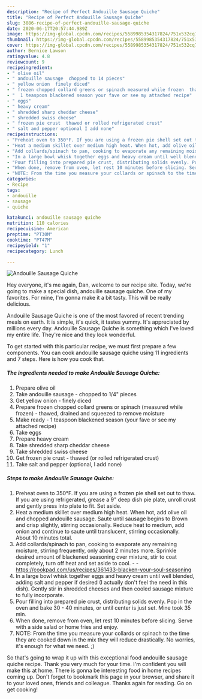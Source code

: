 ```yaml
---
description: "Recipe of Perfect Andouille Sausage Quiche"
title: "Recipe of Perfect Andouille Sausage Quiche"
slug: 3086-recipe-of-perfect-andouille-sausage-quiche
date: 2020-06-17T20:57:44.989Z
image: https://img-global.cpcdn.com/recipes/5589985354317824/751x532cq70/andouille-sausage-quiche-recipe-main-photo.jpg
thumbnail: https://img-global.cpcdn.com/recipes/5589985354317824/751x532cq70/andouille-sausage-quiche-recipe-main-photo.jpg
cover: https://img-global.cpcdn.com/recipes/5589985354317824/751x532cq70/andouille-sausage-quiche-recipe-main-photo.jpg
author: Bernice Lawson
ratingvalue: 4.8
reviewcount: 9
recipeingredient:
- " olive oil"
- " andouille sausage  chopped to 14 pieces"
- " yellow onion  finely diced"
- " frozen chopped collard greens or spinach measured while frozen  thawed drained and squeezed to remove moisture"
- "  1 teaspoon blackened season your fave or see my attached recipe"
- " eggs"
- " heavy cream"
- " shredded sharp cheddar cheese"
- " shredded swiss cheese"
- " frozen pie crust  thawed or rolled refrigerated crust"
- " salt and pepper optional I add none"
recipeinstructions:
- "Preheat oven to 350°F. If you are using a frozen pie shell set out to thaw. If you are using refrigerated, grease a 9&#34; deep dish pie plate, unroll crust and gently press into plate to fit. Set aside."
- "Heat a medium skillet over medium high heat. When hot, add olive oil and chopped andouille sausage. Saute until sausage begins to Brown and crisp slightly, stirring occasionally. Reduce heat to medium, add onion and continue to saute until translucent, stirring occasionally. About 10 minutes total."
- "Add collards/spinach to pan, cooking to evaporate any remaining moisture, stirring frequently, only about 2 minutes more. Sprinkle desired amount of blackened seasoning over mixture, stir to coat completely, turn off heat and set aside to cool.  https://cookpad.com/us/recipes/361433-blacken-your-soul-seasoning"
- "In a large bowl whisk together eggs and heavy cream until well blended, adding salt and pepper if desired (I actually don&#39;t feel the need in this dish). Gently stir in shredded cheeses and then cooled sausage mixture to fully incorporate."
- "Pour filling into prepared pie crust, distributing solids evenly. Pop in the oven and bake 30 - 40 minutes, or until center is just set. Mine took 35 min."
- "When done, remove from oven, let rest 10 minutes before slicing. Serve with a side salad or home fries and enjoy."
- "NOTE: From the time you measure your collards or spinach to the time they are cooked down in the mix they will reduce drastically. No worries, it&#39;s enough for what we need. ;)"
categories:
- Recipe
tags:
- andouille
- sausage
- quiche

katakunci: andouille sausage quiche 
nutrition: 110 calories
recipecuisine: American
preptime: "PT30M"
cooktime: "PT47M"
recipeyield: "1"
recipecategory: Lunch

---
```



![Andouille Sausage Quiche](https://img-global.cpcdn.com/recipes/5589985354317824/751x532cq70/andouille-sausage-quiche-recipe-main-photo.jpg)

Hey everyone, it's me again, Dan, welcome to our recipe site. Today, we're going to make a special dish, andouille sausage quiche. One of my favorites. For mine, I'm gonna make it a bit tasty. This will be really delicious.

Andouille Sausage Quiche is one of the most favored of recent trending meals on earth. It is simple, it's quick, it tastes yummy. It's appreciated by millions every day. Andouille Sausage Quiche is something which I've loved my entire life. They're nice and they look wonderful.




To get started with this particular recipe, we must first prepare a few components. You can cook andouille sausage quiche using 11 ingredients and 7 steps. Here is how you cook that.

<!--inarticleads1-->

##### The ingredients needed to make Andouille Sausage Quiche:

1. Prepare  olive oil
1. Take  andouille sausage - chopped to 1/4&#34; pieces
1. Get  yellow onion - finely diced
1. Prepare  frozen chopped collard greens or spinach (measured while frozen) - thawed, drained and squeezed to remove moisture
1. Make ready  - 1 teaspoon blackened season (your fave or see my attached recipe)
1. Take  eggs
1. Prepare  heavy cream
1. Take  shredded sharp cheddar cheese
1. Take  shredded swiss cheese
1. Get  frozen pie crust - thawed (or rolled refrigerated crust)
1. Take  salt and pepper (optional, I add none)




<!--inarticleads2-->

##### Steps to make Andouille Sausage Quiche:

1. Preheat oven to 350°F. If you are using a frozen pie shell set out to thaw. If you are using refrigerated, grease a 9&#34; deep dish pie plate, unroll crust and gently press into plate to fit. Set aside.
1. Heat a medium skillet over medium high heat. When hot, add olive oil and chopped andouille sausage. Saute until sausage begins to Brown and crisp slightly, stirring occasionally. Reduce heat to medium, add onion and continue to saute until translucent, stirring occasionally. About 10 minutes total.
1. Add collards/spinach to pan, cooking to evaporate any remaining moisture, stirring frequently, only about 2 minutes more. Sprinkle desired amount of blackened seasoning over mixture, stir to coat completely, turn off heat and set aside to cool. -  - https://cookpad.com/us/recipes/361433-blacken-your-soul-seasoning
1. In a large bowl whisk together eggs and heavy cream until well blended, adding salt and pepper if desired (I actually don&#39;t feel the need in this dish). Gently stir in shredded cheeses and then cooled sausage mixture to fully incorporate.
1. Pour filling into prepared pie crust, distributing solids evenly. Pop in the oven and bake 30 - 40 minutes, or until center is just set. Mine took 35 min.
1. When done, remove from oven, let rest 10 minutes before slicing. Serve with a side salad or home fries and enjoy.
1. NOTE: From the time you measure your collards or spinach to the time they are cooked down in the mix they will reduce drastically. No worries, it&#39;s enough for what we need. ;)




So that's going to wrap it up with this exceptional food andouille sausage quiche recipe. Thank you very much for your time. I'm confident you will make this at home. There is gonna be interesting food in home recipes coming up. Don't forget to bookmark this page in your browser, and share it to your loved ones, friends and colleague. Thanks again for reading. Go on get cooking!
